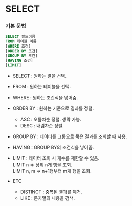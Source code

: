 SELECT
===

### 기본 문법

~~~SQL
SELECT 필드이름
FROM 테이블 이름
[WHERE 조건]
[ORDER BY 조건]
[GROUP BY 조건]
[HAVING 조건]
[LIMIT]
~~~

- SELECT : 원하는 열을 선택.
- FROM : 원하는 테이블을 선택.
- WHERE : 원하는 조건식을 넣어줌.
- ORDER BY : 원하는 기준으로 결과를 정렬. <br>
  - ASC : 오름차순 정렬. 생략 가능. <br>
  - DESC : 내림차순 정렬.
  
- GROUP BY : 데이터를 그룹으로 묶은 결과를 조회할 때 사용.
- HAVING : GROUP BY의 조건식을 넣어줌.
- LIMIT : 데이터 조회 시 개수를 제한할 수 있음. <br>
  LIMIT n    => 상위 n개 행을 조회. <br>
  LIMIT n, m => n+1행부터 m개 행을 조회. <br>

- ETC <br>
  - DISTINCT : 중복된 결과를 제거.
  - LIKE : 문자열의 내용을 검색.
